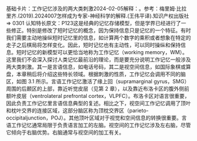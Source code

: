 

基础卡片：工作记忆涉及的两大类刺激2024-02-05解释：。参考：梅里姆·比拉里齐.(2019).2024007怎样成为专家-神经科学的解释.(王伟平译).知识产权出版社 => 0301 认知特长原文：P123这是经典的记忆存储模型，但是学界已经进行了一些修正。特别是修改了短时记忆的概念，因为保持信息只是记忆的一个特征。有时我们需要主动地操纵短时记忆里的信息，如计算两个数字的乘积或者想象在特定的走子之后棋局将怎样变化。因此，短时记忆也有主动性，可以同时操纵和保持信息。短时记忆的新模型可以更恰当地称为工作记忆（working memory，WM）。这里我们不会深入探讨人类记忆最前沿的理论，而是要充分说明工作记忆一般涉及两大类刺激。其一是言语信息，如电话号码，其二是视空间信息，如国际象棋或算盘，本章稍后将介绍这些特长领域。根据刺激的性质，工作记忆会调用不同的脑区，如图 3.1 所示。言语工作记忆激活了缘上回（supramarginal gyrus，SMG）周围的后颞区的上部，靠近听觉皮层（见第 2 章），以及靠近布洛卡区的腹外侧前额叶皮层（ventrolateral prefrontal cortex，VLPFC）。布洛卡区对语言很重要，因此负责工作记忆里言语信息典型的复述。相比之下，视空间工作记忆调用了顶叶和枕叶交界的连接区域，这部分脑区称为顶枕交界区（parieto-occipitaljunction，POJ）。其他顶叶区域对于视觉和空间信息的转换很重要。言语工作记忆通常局限于负责语言加工的左脑。视空间的工作记忆涉及左右脑，尽管它倾向于右脑优势。右脑通常与视空间的加工有关。